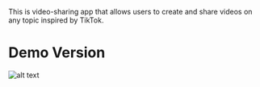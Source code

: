 This is video-sharing app that allows users to create and share videos on any topic inspired by TikTok.

# Demo Version

![alt text](https://ibb.co/FDb89tq)
